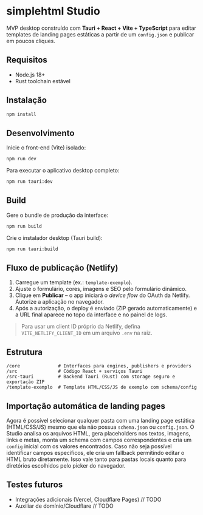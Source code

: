 # simplehtml Studio

MVP desktop construído com **Tauri + React + Vite + TypeScript** para editar templates de landing pages estáticas a partir de um `config.json` e publicar em poucos cliques.

## Requisitos

- Node.js 18+
- Rust toolchain estável

## Instalação

```bash
npm install
```

## Desenvolvimento

Inicie o front-end (Vite) isolado:

```bash
npm run dev
```

Para executar o aplicativo desktop completo:

```bash
npm run tauri:dev
```

## Build

Gere o bundle de produção da interface:

```bash
npm run build
```

Crie o instalador desktop (Tauri build):

```bash
npm run tauri:build
```

## Fluxo de publicação (Netlify)

1. Carregue um template (ex.: `template-exemplo`).
2. Ajuste o formulário, cores, imagens e SEO pelo formulário dinâmico.
3. Clique em **Publicar** – o app iniciará o *device flow* do OAuth da Netlify. Autorize a aplicação no navegador.
4. Após a autorização, o deploy é enviado (ZIP gerado automaticamente) e a URL final aparece no topo da interface e no painel de logs.

> Para usar um client ID próprio da Netlify, defina `VITE_NETLIFY_CLIENT_ID` em um arquivo `.env` na raiz.

## Estrutura

```
/core              # Interfaces para engines, publishers e providers
/src               # Código React + serviços Tauri
/src-tauri         # Backend Tauri (Rust) com storage seguro e exportação ZIP
/template-exemplo  # Template HTML/CSS/JS de exemplo com schema/config
```

## Importação automática de landing pages

Agora é possível selecionar qualquer pasta com uma landing page estática (HTML/CSS/JS) mesmo que ela não possua
`schema.json` ou `config.json`. O Studio analisa os arquivos HTML, gera placeholders nos textos, imagens, links e metas,
monta um schema com campos correspondentes e cria um `config` inicial com os valores encontrados. Caso não seja possível
identificar campos específicos, ele cria um fallback permitindo editar o HTML bruto diretamente. Isso vale tanto para
pastas locais quanto para diretórios escolhidos pelo picker do navegador.

## Testes futuros

- Integrações adicionais (Vercel, Cloudflare Pages) // TODO
- Auxiliar de domínio/Cloudflare // TODO
